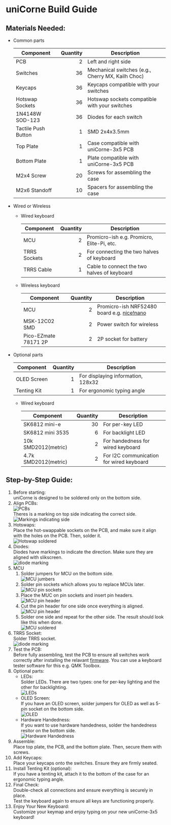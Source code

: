 # uniCorne Build Guide

## Materials Needed: 
- Common parts

  | **Component**        | **Quantity** | **Description**                                      |
  |---                   |---:          | ---                                                  |
  | PCB                  | 2            | Left and right side                                  |
  | Switches             | 36           | Mechanical switches (e.g., Cherry MX, Kailh Choc)    |
  | Keycaps              | 36           | Keycaps compatible with your switches                |
  | Hotswap Sockets      | 36           | Hotswap sockets compatible with your switches        |
  | 1N4148W SOD-123      | 36           | Diodes for each switch                               |
  | Tactile Push Button  | 1            | SMD 2x4x3.5mm                                        |
  | Top Plate            | 1            | Case compatible with uniCorne-3x5 PCB                |
  | Bottom Plate         | 1            | Plate compatible with uniCorne-3x5 PCB               |
  | M2x4 Screw           | 20           | Screws for assembling the case                       |
  | M2x6 Standoff        | 10           | Spacers for assembling the case                      |

- Wired or Wireless
  - Wired keyboard

    | **Component**        | **Quantity** | **Description**                                      |
    |---                   |---:          | ---                                                  |
    | MCU                  | 2            | Promicro-ish e.g. Promicro, Elite-Pi, etc.           |
    | TRRS Sockets         | 2            | For connecting the two halves of keyboard            |
    | TRRS Cable           | 1            | Cable to connect the two halves of keyboard          |

  - Wireless keyboard

    | **Component**        | **Quantity** | **Description**                                      |
    |---                   |---:          | ---                                                  |
    | MCU                  | 2            | Promicro-ish NRF52480 board e.g. [nice!nano](https://nicekeyboards.com/nice-nano)           |
    | MSK-12C02 SMD        | 2            | Power switch for wireless                            |
    | Pico-EZmate 78171 2P | 2            | 2P socket for battery                                |

- Optional parts<br>

  | **Component**        | **Quantity** | **Description**                                        |
  |---                   |---:          | ---                                                    |
  | OLED Screen          | 1            | For displaying information, 128x32                     |
  | Tenting Kit          | 1            | For ergonomic typing angle                             |

  - Wired keyboard

    | **Component**        | **Quantity** | **Description**                                      |
    |---                   |---:          | ---                                                  |
    | SK6812 mini-e        | 30           | For per-key LED                                      |
    | SK6812 mini 3535     | 6            | For backlight LED                                    |
    | 10k SMD2012(metric)  | 2            | For handedness for wired keyboard                    |
    | 4.7k SMD2012(metric) | 2            | For I2C communication for wired keyboard             |

## Step-by-Step Guide:
1. Before starting:<br>
   uniCorne is designed to be soldered only on the bottom side.
1. Align PCBs:<br>
   ![PCBs](imgs/build/3x5-PCBs.jpg)<br>
   Theres is a marking on top side indicating the correct side.<br>
   ![Markings indicating side](imgs/build/markings-indicating-side.jpg)
1. Hotswaps:<br>
   Place the hot-swappable sockets on the PCB, and make sure it align with the holes on the PCB. Then, solder it.<br>
   ![Hotswap soldered](imgs/build/3x5-right-bottom-hotswap-soldered.jpg)
1. Diodes:<br>
   Diodes have markings to indicate the direction.  Make sure they are aligned with slikscreen.<br>
   ![diode marking](imgs/build/diode.jpg)
1. MCU
   1. Solder jumpers for MCU on the bottom side.<br>
      ![MCU jumbers](imgs/build/MCU-jumpers.jpg)
   1. Solder pin sockets which allows you to replace MCUs later.<br>
      ![MCU pin sockets](imgs/build/3x5-MCU-pin-socket.jpg)
   1. Place the MUC on pin sockets and insert pin headers.<br>
      ![MCU pin header](imgs/build/3x5-MCU-pin.jpg)
   1. Cut the pin header for one side once everything is aligned.<br>
      ![MCU pin header](imgs/build/3x5-MCU-pin-cut-out.jpg)
   1. Solder one side and repeat for the other side. The result should look like this when done.<br>
      ![MCU soldered](imgs/build/3x5-MCU-solder.jpg)
1. TRRS Socket:<br>
   Solder TRRS socket.<br>
   ![diode marking](imgs/build/TRRS.jpg)
1. Test the PCB:<br>
   Before fully assembling, test the PCB to ensure all switches work correctly after installing the relavant [firmware](https://github.com/Thunderbird2086/tb2086-qmk/releases). You can use a keyboard tester software for this e.g. QMK Toolbox.
1. Optional parts:
   - LEDs:<br>
     Solder LEDs.  There are two types: one for per-key lighting and the other for backlighting.<br>
     ![LEDs](imgs/build/3x5-right-bottom-soldered.jpg)
   - OLED Screen:<br>
     If you have an OLED screen, solder jumpers for OLED as well as 5-pin socket on the bottom side.<br>
     ![OLED](imgs/build/OLED.jpg)
   - Hardware Handedness:<br>
     If you want to use hardware handedness, solder the handedness resitor on the bottom side.<br>
     ![Hardware Handedness](imgs/build/Handedness.jpg)
1. Assemble:<br>
   Place top plate, the PCB, and the bottom plate. Then, secure them with screws.
1. Add Keycaps:<br>
   Place your keycaps onto the switches. Ensure they are firmly seated.
1. Install Tenting Kit (optional):<br>
   If you have a tenting kit, attach it to the bottom of the case for an ergonomic typing angle.
1. Final Check:<br>
   Double-check all connections and ensure everything is securely in place.<br>
   Test the keyboard again to ensure all keys are functioning properly.
1. Enjoy Your New Keyboard:<br>
   Customize your keymap and enjoy typing on your new uniCorne-3x5 keyboard!

